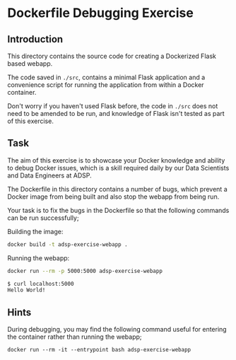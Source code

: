 # Dockerfile Debugging Exercise

## Introduction

This directory contains the source code for creating a Dockerized Flask based webapp.

The code saved in `./src`, contains a minimal Flask application and a convenience script for running
the application from within a Docker container. 

Don't worry if you haven't used Flask before, the code in `./src` does not need to be amended to be run,
and knowledge of Flask isn't tested as part of this exercise.

## Task

The aim of this exercise is to showcase your Docker knowledge and ability to debug Docker issues, which is a skill
required daily by our Data Scientists and Data Engineers at ADSP.

The Dockerfile in this directory contains a number of bugs, which prevent a Docker image from being built and also
stop the webapp from being run.

Your task is to fix the bugs in the Dockerfile so that the following commands can be run successfully;

Building the image:
```bash
docker build -t adsp-exercise-webapp .
```

Running the webapp:
```bash
docker run --rm -p 5000:5000 adsp-exercise-webapp
```

```bash
$ curl localhost:5000
Hello World!
```

## Hints
During debugging, you may find the following command useful for entering the container rather than running the webapp;
```
docker run --rm -it --entrypoint bash adsp-exercise-webapp
```